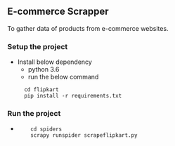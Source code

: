## E-commerce Scrapper
To gather data of products from e-commerce websites.

### Setup the project
* Install below dependency
    * python 3.6
    * run the below command
    ```
      cd flipkart
      pip install -r requirements.txt
    ```
### Run the project

*
    ```
        cd spiders
        scrapy runspider scrapeflipkart.py
    ```
